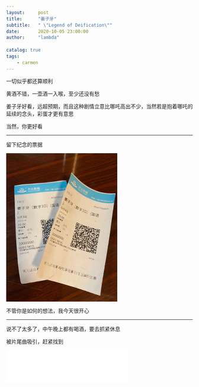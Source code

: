 ```yaml
---
layout:     post
title:      "姜子牙"
subtitle:   " \"Legend of Deification\""
date:       2020-10-05 23:00:00
author:     "lambda"

catalog: true
tags:
    - carmen
---
```


一切似乎都还算顺利

黄酒不错，一壶酒一入喉，至少还没有愁

姜子牙好看，远超预期，而且这种剧情立意比哪吒高出不少，当然若是抱着哪吒的延续的念头，彩蛋才更有意思

当然，你更好看

---

留下纪念的票据

<img src="img/in-post/post-jiangziya.jpg" width="300" align=center />

不管你是如何的想法，我今天很开心

---

说不了太多了，中午晚上都有喝酒，要去抓紧休息

被片尾曲吸引，赶紧找到

<iframe frameborder="no" border="0" marginwidth="0" marginheight="0" width=330 height=86 src="//music.163.com/outchain/player?type=2&id=1415813508&auto=1&height=66"></iframe>
